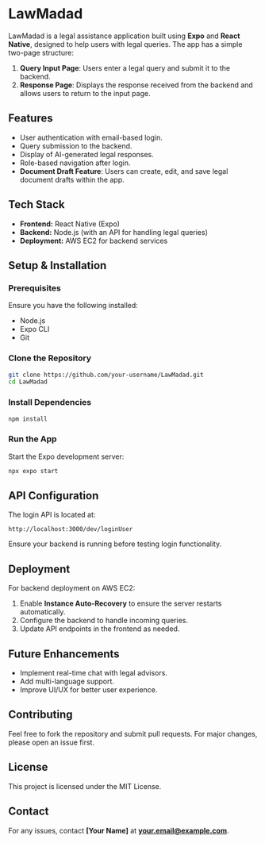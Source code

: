 # LawMadad

LawMadad is a legal assistance application built using **Expo** and **React Native**, designed to help users with legal queries. The app has a simple two-page structure:

1. **Query Input Page**: Users enter a legal query and submit it to the backend.
2. **Response Page**: Displays the response received from the backend and allows users to return to the input page.

## Features
- User authentication with email-based login.
- Query submission to the backend.
- Display of AI-generated legal responses.
- Role-based navigation after login.
- **Document Draft Feature**: Users can create, edit, and save legal document drafts within the app.

## Tech Stack
- **Frontend:** React Native (Expo)
- **Backend:** Node.js (with an API for handling legal queries)
- **Deployment:** AWS EC2 for backend services

## Setup & Installation

### Prerequisites
Ensure you have the following installed:
- Node.js
- Expo CLI
- Git

### Clone the Repository
```sh
git clone https://github.com/your-username/LawMadad.git
cd LawMadad
```

### Install Dependencies
```sh
npm install
```

### Run the App
Start the Expo development server:
```sh
npx expo start
```

## API Configuration
The login API is located at:
```
http://localhost:3000/dev/loginUser
```
Ensure your backend is running before testing login functionality.

## Deployment
For backend deployment on AWS EC2:
1. Enable **Instance Auto-Recovery** to ensure the server restarts automatically.
2. Configure the backend to handle incoming queries.
3. Update API endpoints in the frontend as needed.

## Future Enhancements
- Implement real-time chat with legal advisors.
- Add multi-language support.
- Improve UI/UX for better user experience.

## Contributing
Feel free to fork the repository and submit pull requests. For major changes, please open an issue first.

## License
This project is licensed under the MIT License.

## Contact
For any issues, contact **[Your Name]** at **your.email@example.com**.

